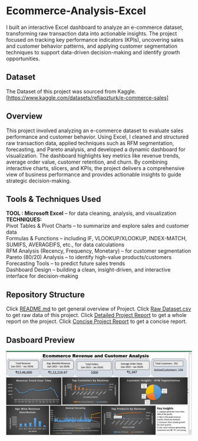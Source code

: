 # Ecommerce-Analysis-Excel
I built an interactive Excel dashboard to analyze an e-commerce dataset, transforming raw transaction data into actionable insights. The project focused on tracking key performance indicators (KPIs), uncovering sales and customer behavior patterns, and applying customer segmentation techniques to support data-driven decision-making and identify growth opportunities.

## Dataset
The Dataset of this project was sourced from Kaggle. [https://www.kaggle.com/datasets/refiaozturk/e-commerce-sales]

## Overview
This project involved analyzing an e-commerce dataset to evaluate sales performance and customer behavior. Using Excel, I cleaned and structured raw transaction data, applied techniques such as RFM segmentation, forecasting, and Pareto analysis, and developed a dynamic dashboard for visualization. The dashboard highlights key metrics like revenue trends, average order value, customer retention, and churn. By combining interactive charts, slicers, and KPIs, the project delivers a comprehensive view of business performance and provides actionable insights to guide strategic decision-making.

## Tools & Techniques Used
**TOOL : Microsoft Excel** – for data cleaning, analysis, and visualization<br>
**TECHNIQUES:**<br>
Pivot Tables & Pivot Charts – to summarize and explore sales and customer data<br>
Formulas & Functions – including IF, VLOOKUP/XLOOKUP, INDEX-MATCH, SUMIFS, AVERAGEIFS, etc., for data calculations<br>
RFM Analysis (Recency, Frequency, Monetary) – for customer segmentation<br>
Pareto (80/20) Analysis – to identify high-value products/customers<br>
Forecasting Tools – to predict future sales trends<br>
Dashboard Design – building a clean, insight-driven, and interactive interface for decision-making<br>

## Repository Structure
Click [README.md](https://github.com/Sania-git/Ecommerce-Analysis-Excel/blob/main/README.md) to get general overview of Project.
Click [Raw Dataset.csv](https://github.com/Sania-git/Ecommerce-Analysis-Excel/blob/main/Raw%20Dataset.csv) to get raw data of this project.
Click [Detailed Project Report](https://github.com/Sania-git/Ecommerce-Analysis-Excel/blob/main/ECOMMERCE%20REPORT%20EXCEL%20PROJ.docx) to get a whole report on the project.
Click [Concise Project Report](https://github.com/Sania-git/Ecommerce-Analysis-Excel/blob/main/Concise_Report.docx) to get a concise report.

## Dasboard Preview
![Ecommerce Analysis Excel dashboard](https://github.com/Sania-git/Ecommerce-Analysis-Excel/blob/main/Ecom%20dashboard%20pic.jpeg)


